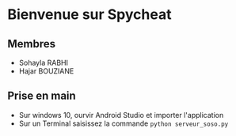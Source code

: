 # Bienvenue sur Spycheat

## Membres

- Sohayla RABHI
- Hajar BOUZIANE

## Prise en main

- Sur windows 10, ourvir Android Studio et importer l'application
- Sur un Terminal saisissez la commande ```python serveur_soso.py```
